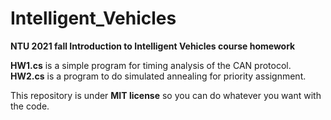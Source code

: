 # Intelligent_Vehicles

**NTU 2021 fall Introduction to Intelligent Vehicles course homework**

**HW1.cs** is a simple program for timing analysis of the CAN protocol.  
**HW2.cs** is a program to do simulated annealing for priority assignment.  

This repository is under **MIT license** so you can do whatever you want with the code.